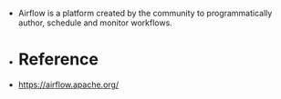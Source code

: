 - Airflow is a platform created by the community to programmatically author, schedule and monitor workflows.
- # Reference
- https://airflow.apache.org/